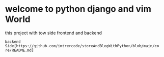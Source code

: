 # welcome to python django and vim World

this project with tow side frontend and backend




```backend Side[https://github.com/intrercode/storeAndBlogWithPython/blob/main/core/README.md]```
